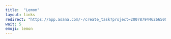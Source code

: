 ```yaml
---
title:  "Lemon"
layout: links
redirect: "https://app.asana.com/-/create_task?project=200787944626650&name=lemon&description=Added%20from%20shortlink"
wait: 5
emoji: lemon
---
```




